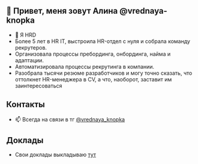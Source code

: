 ## 👋 Привет, меня зовут Алина @vrednaya-knopka

- 👀 Я HRD
- Более 5 лет в HR IT, выстроила HR-отдел с нуля и собрала команду рекрутеров.
- Организовала процессы пребординга, онбординга, найма и адаптации. 
- Автоматизировала процессы рекрутинга в компании. 
- Разобрала тысячи резюме разработчиков и могу точно сказать, что оттолкнет HR-менеджера в CV, а что, наоборот, заставит им заинтересоваться

## Контакты

- 📫 Всегда на связи в тг [@vrednaya_knopka](https://t.me/vrednaya_knopka)

## Доклады

- Свои доклады выкладываю [тут](talks.md)
